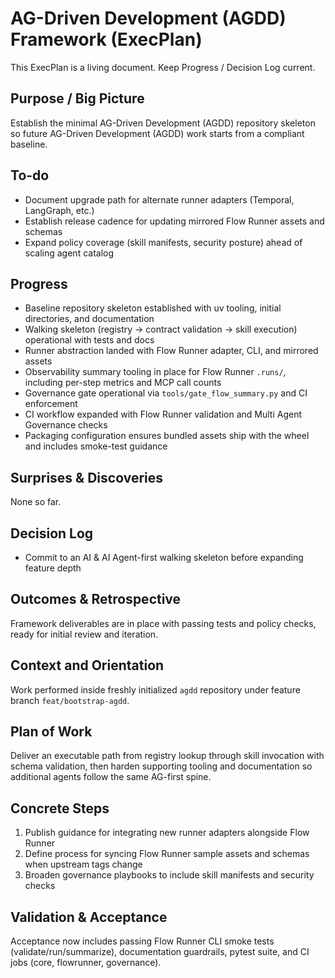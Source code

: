 # AG-Driven Development (AGDD) Framework (ExecPlan)
This ExecPlan is a living document. Keep Progress / Decision Log current.

## Purpose / Big Picture
Establish the minimal AG-Driven Development (AGDD) repository skeleton so future AG-Driven Development (AGDD) work starts from a compliant baseline.

## To-do
- Document upgrade path for alternate runner adapters (Temporal, LangGraph, etc.)
- Establish release cadence for updating mirrored Flow Runner assets and schemas
- Expand policy coverage (skill manifests, security posture) ahead of scaling agent catalog

## Progress
- Baseline repository skeleton established with uv tooling, initial directories, and documentation
- Walking skeleton (registry -> contract validation -> skill execution) operational with tests and docs
- Runner abstraction landed with Flow Runner adapter, CLI, and mirrored assets
- Observability summary tooling in place for Flow Runner `.runs/`, including per-step metrics and MCP call counts
- Governance gate operational via `tools/gate_flow_summary.py` and CI enforcement
- CI workflow expanded with Flow Runner validation and Multi Agent Governance checks
- Packaging configuration ensures bundled assets ship with the wheel and includes smoke-test guidance

## Surprises & Discoveries
None so far.

## Decision Log
- Commit to an AI & AI Agent-first walking skeleton before expanding feature depth

## Outcomes & Retrospective
Framework deliverables are in place with passing tests and policy checks, ready for initial review and iteration.

## Context and Orientation
Work performed inside freshly initialized `agdd` repository under feature branch `feat/bootstrap-agdd`.

## Plan of Work
Deliver an executable path from registry lookup through skill invocation with schema validation, then harden supporting tooling and documentation so additional agents follow the same AG-first spine.

## Concrete Steps
1. Publish guidance for integrating new runner adapters alongside Flow Runner
2. Define process for syncing Flow Runner sample assets and schemas when upstream tags change
3. Broaden governance playbooks to include skill manifests and security checks

## Validation & Acceptance
Acceptance now includes passing Flow Runner CLI smoke tests (validate/run/summarize), documentation guardrails, pytest suite, and CI jobs (core, flowrunner, governance).
